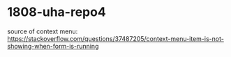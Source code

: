 # 1808-uha-repo4

source of context menu: https://stackoverflow.com/questions/37487205/context-menu-item-is-not-showing-when-form-is-running
